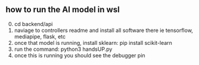 ## how to run the AI model in wsl
0) cd backend/api
1) naviage to controllers readme and install all software there ie tensorflow, mediapipe, flask, etc
2) once that model is running, install sklearn: pip install scikit-learn
3) run the command: python3 handsUP.py
4) once this is running you should see the debugger pin